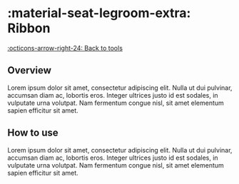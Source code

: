 # :material-seat-legroom-extra: Ribbon

[:octicons-arrow-right-24: Back to tools](../02_Tools.md)

## Overview

Lorem ipsum dolor sit amet, consectetur adipiscing elit. Nulla ut dui pulvinar, accumsan diam ac, lobortis eros. Integer ultrices justo id est sodales, in vulputate urna volutpat. Nam fermentum congue nisl, sit amet elementum sapien efficitur sit amet.

## How to use

Lorem ipsum dolor sit amet, consectetur adipiscing elit. Nulla ut dui pulvinar, accumsan diam ac, lobortis eros. Integer ultrices justo id est sodales, in vulputate urna volutpat. Nam fermentum congue nisl, sit amet elementum sapien efficitur sit amet.